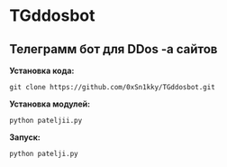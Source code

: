 # TGddosbot
## Телеграмм бот для DDos -a сайтов

**Установка кода:**
```
git clone https://github.com/0xSn1kky/TGddosbot.git
```

**Установка модулей:**
```
python pateljii.py
```

**Запуск:**
```
python patelji.py
```
